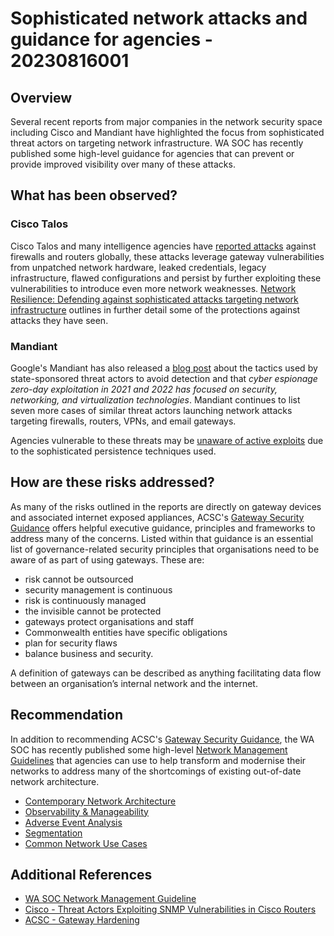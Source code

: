 # Sophisticated network attacks and guidance for agencies - 20230816001

## Overview

Several recent reports from major companies in the network security space including Cisco and Mandiant have highlighted the focus from sophisticated threat actors on targeting network infrastructure. WA SOC has recently published some high-level guidance for agencies that can prevent or provide improved visibility over many of these attacks.

## What has been observed?

### Cisco Talos

Cisco Talos and many intelligence agencies have [reported attacks](https://blog.talosintelligence.com/state-sponsored-campaigns-target-global-network-infrastructure/) against firewalls and routers globally, these attacks leverage gateway vulnerabilities from unpatched network hardware, leaked credentials, legacy infrastructure, flawed configurations and persist by further exploiting these vulnerabilities to introduce even more network weaknesses. [Network Resilience: Defending against sophisticated attacks targeting network infrastructure](https://blogs.cisco.com/security/network-resilience-defending-against-sophisticated-attacks-targeting-network-infrastructure) outlines in further detail some of the protections against attacks they have seen.

### Mandiant

Google's Mandiant has also released a [blog post](https://www.mandiant.com/resources/blog/chinese-espionage-tactics) about the tactics used by state-sponsored threat actors to avoid detection and that *cyber espionage zero-day exploitation in 2021 and 2022 has focused on security, networking, and virtualization technologies*. Mandiant continues to list seven more cases of similar threat actors launching network attacks targeting firewalls, routers, VPNs, and email gateways.

Agencies vulnerable to these threats may be [unaware of active exploits](https://www.mandiant.com/resources/blog/barracuda-esg-exploited-globally) due to the sophisticated persistence techniques used.

## How are these risks addressed?

As many of the risks outlined in the reports are directly on gateway devices and associated internet exposed appliances, ACSC's [Gateway Security Guidance](https://www.cyber.gov.au/resources-business-and-government/maintaining-devices-and-systems/system-hardening-and-administration/gateway-hardening/gateway-security-guidance-package-executive-guidance) offers helpful executive guidance, principles and frameworks to address many of the concerns. Listed within that guidance is an essential list of governance-related security principles that organisations need to be aware of as part of using gateways. These are:

- risk cannot be outsourced
- security management is continuous
- risk is continuously managed
- the invisible cannot be protected
- gateways protect organisations and staff
- Commonwealth entities have specific obligations
- plan for security flaws
- balance business and security.

A definition of gateways can be described as anything facilitating data flow between an organisation’s internal network and the internet.

## Recommendation

In addition to recommending ACSC's [Gateway Security Guidance](https://www.cyber.gov.au/resources-business-and-government/maintaining-devices-and-systems/system-hardening-and-administration/gateway-hardening/gateway-security-guidance-package-executive-guidance), the WA SOC has recently published some high-level [Network Management Guidelines](https://soc.cyber.wa.gov.au//guidelines/network-management/) that agencies can use to help transform and modernise their networks to address many of the shortcomings of existing out-of-date network architecture.

- [Contemporary Network Architecture](https://soc.cyber.wa.gov.au//guidelines/network-management/#contemporary-network-architecture)
- [Observability & Manageability](https://soc.cyber.wa.gov.au//guidelines/network-management/#observability-manageability)
- [Adverse Event Analysis](https://soc.cyber.wa.gov.au//guidelines/network-management/#adverse-event-analysis)
- [Segmentation](https://soc.cyber.wa.gov.au//guidelines/network-management/#segmentation)
- [Common Network Use Cases](https://soc.cyber.wa.gov.au//guidelines/network-management/#common-network-use-cases)

## Additional References

- [WA SOC Network Management Guideline](https://soc.cyber.wa.gov.au//guidelines/network-management/)
- [Cisco - Threat Actors Exploiting SNMP Vulnerabilities in Cisco Routers](https://blogs.cisco.com/security/threat-actors-exploiting-snmp-vulnerabilities-in-cisco-routers)
- [ACSC - Gateway Hardening](https://www.cyber.gov.au/resources-business-and-government/maintaining-devices-and-systems/system-hardening-and-administration/gateway-hardening)

